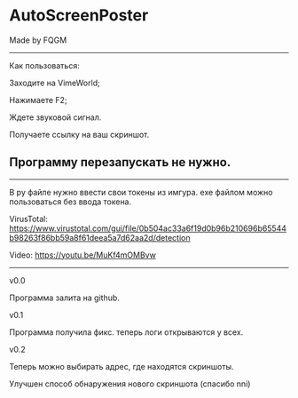 # AutoScreenPoster

Made by FQGM

-------------

Как пользоваться:

Заходите на VimeWorld;

Нажимаете F2;

Ждете звуковой сигнал.

Получаете ссылку на ваш скриншот.

Программу перезапускать не нужно.
-----
-----------

В py файле нужно ввести свои токены из имгура.
exe файлом можно пользоваться без ввода токена.

VirusTotal: https://www.virustotal.com/gui/file/0b504ac33a6f19d0b96b210696b65544b98263f86bb59a8f61deea5a7d62aa2d/detection

Video: https://youtu.be/MuKf4mOMBvw

-----------

v0.0

Программа залита на github.


v0.1

Программа получила фикс. теперь логи открываются у всех.


v0.2

Теперь можно выбирать адрес, где находятся скриншоты.

Улучшен способ обнаружения нового скриншота (спасибо nni)
